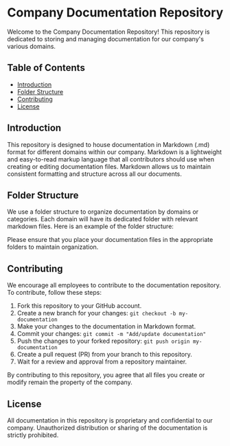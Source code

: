 # Company Documentation Repository

Welcome to the Company Documentation Repository! This repository is dedicated to storing and managing documentation for our company's various domains.

## Table of Contents

- [Introduction](#introduction)
- [Folder Structure](#folder-structure)
- [Contributing](#contributing)
- [License](#license)

## Introduction

This repository is designed to house documentation in Markdown (.md) format for different domains within our company. Markdown is a lightweight and easy-to-read markup language that all contributors should use when creating or editing documentation files. Markdown allows us to maintain consistent formatting and structure across all our documents.

## Folder Structure

We use a folder structure to organize documentation by domains or categories. Each domain will have its dedicated folder with relevant markdown files. Here is an example of the folder structure:

Please ensure that you place your documentation files in the appropriate folders to maintain organization.

## Contributing

We encourage all employees to contribute to the documentation repository. To contribute, follow these steps:

1. Fork this repository to your GitHub account.
2. Create a new branch for your changes: `git checkout -b my-documentation`
3. Make your changes to the documentation in Markdown format.
4. Commit your changes: `git commit -m "Add/update documentation"`
5. Push the changes to your forked repository: `git push origin my-documentation`
6. Create a pull request (PR) from your branch to this repository.
7. Wait for a review and approval from a repository maintainer.

By contributing to this repository, you agree that all files you create or modify remain the property of the company.

## License

All documentation in this repository is proprietary and confidential to our company. Unauthorized distribution or sharing of the documentation is strictly prohibited.


